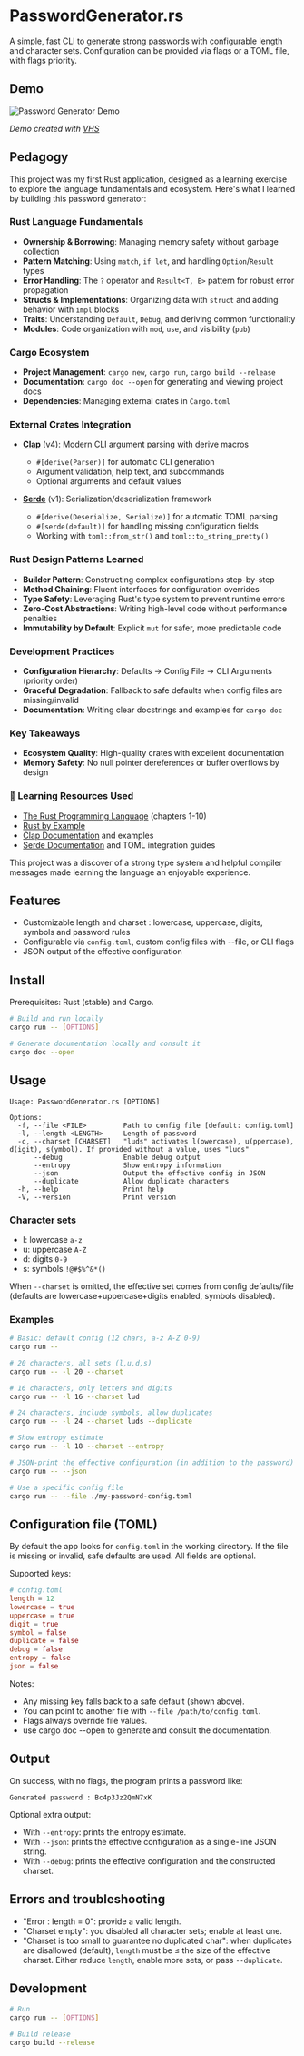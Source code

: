 # PasswordGenerator.rs

A simple, fast CLI to generate strong passwords with configurable length and character sets. Configuration can be provided via flags or a TOML file, with flags priority.

## Demo 

![Password Generator Demo](assets/cassette_little.gif)

*Demo created with [VHS](https://github.com/charmbracelet/vhs)*

## Pedagogy

This project was my first Rust application, designed as a learning exercise to explore the language fundamentals and ecosystem. Here's what I learned by building this password generator:

### Rust Language Fundamentals
- **Ownership & Borrowing**: Managing memory safety without garbage collection
- **Pattern Matching**: Using `match`, `if let`, and handling `Option`/`Result` types
- **Error Handling**: The `?` operator and `Result<T, E>` pattern for robust error propagation
- **Structs & Implementations**: Organizing data with `struct` and adding behavior with `impl` blocks
- **Traits**: Understanding `Default`, `Debug`, and deriving common functionality
- **Modules**: Code organization with `mod`, `use`, and visibility (`pub`)

### Cargo Ecosystem
- **Project Management**: `cargo new`, `cargo run`, `cargo build --release`
- **Documentation**: `cargo doc --open` for generating and viewing project docs
- **Dependencies**: Managing external crates in `Cargo.toml`

### External Crates Integration
- **[Clap](https://docs.rs/clap/)** (v4): Modern CLI argument parsing with derive macros
  - `#[derive(Parser)]` for automatic CLI generation
  - Argument validation, help text, and subcommands
  - Optional arguments and default values
  
- **[Serde](https://docs.rs/serde/)** (v1): Serialization/deserialization framework
  - `#[derive(Deserialize, Serialize)]` for automatic TOML parsing
  - `#[serde(default)]` for handling missing configuration fields
  - Working with `toml::from_str()` and `toml::to_string_pretty()`

### Rust Design Patterns Learned
- **Builder Pattern**: Constructing complex configurations step-by-step
- **Method Chaining**: Fluent interfaces for configuration overrides
- **Type Safety**: Leveraging Rust's type system to prevent runtime errors
- **Zero-Cost Abstractions**: Writing high-level code without performance penalties
- **Immutability by Default**: Explicit `mut` for safer, more predictable code

### Development Practices
- **Configuration Hierarchy**: Defaults → Config File → CLI Arguments (priority order)
- **Graceful Degradation**: Fallback to safe defaults when config files are missing/invalid
- **Documentation**: Writing clear docstrings and examples for `cargo doc`

### Key Takeaways
- **Ecosystem Quality**: High-quality crates with excellent documentation
- **Memory Safety**: No null pointer dereferences or buffer overflows by design

### 📖 Learning Resources Used
- [The Rust Programming Language](https://doc.rust-lang.org/book/) (chapters 1-10)
- [Rust by Example](https://doc.rust-lang.org/rust-by-example/)
- [Clap Documentation](https://docs.rs/clap/) and examples
- [Serde Documentation](https://serde.rs/) and TOML integration guides

This project was a discover of a strong type system and helpful compiler messages made learning the language an enjoyable experience.

## Features

- Customizable length and charset : lowercase, uppercase, digits, symbols and password rules
- Configurable via `config.toml`, custom config files with --file, or CLI flags
- JSON output of the effective configuration

## Install

Prerequisites: Rust (stable) and Cargo.

```bash
# Build and run locally
cargo run -- [OPTIONS]

# Generate documentation locally and consult it
cargo doc --open
```

## Usage

```text
Usage: PasswordGenerator.rs [OPTIONS]

Options:
  -f, --file <FILE>         Path to config file [default: config.toml]
  -l, --length <LENGTH>     Length of password
  -c, --charset [CHARSET]   "luds" activates l(owercase), u(ppercase), d(igit), s(ymbol). If provided without a value, uses "luds"
      --debug               Enable debug output
      --entropy             Show entropy information
      --json                Output the effective config in JSON
      --duplicate           Allow duplicate characters
  -h, --help                Print help
  -V, --version             Print version
```

### Character sets

- l: lowercase `a-z`
- u: uppercase `A-Z`
- d: digits `0-9`
- s: symbols `!@#$%^&*()`

When `--charset` is omitted, the effective set comes from config defaults/file (defaults are lowercase+uppercase+digits enabled, symbols disabled).

### Examples

```bash
# Basic: default config (12 chars, a-z A-Z 0-9)
cargo run --

# 20 characters, all sets (l,u,d,s)
cargo run -- -l 20 --charset

# 16 characters, only letters and digits
cargo run -- -l 16 --charset lud

# 24 characters, include symbols, allow duplicates
cargo run -- -l 24 --charset luds --duplicate

# Show entropy estimate
cargo run -- -l 18 --charset --entropy

# JSON-print the effective configuration (in addition to the password)
cargo run -- --json

# Use a specific config file
cargo run -- --file ./my-password-config.toml
```

## Configuration file (TOML)

By default the app looks for `config.toml` in the working directory. If the file is missing or invalid, safe defaults are used. All fields are optional.

Supported keys:

```toml
# config.toml
length = 12
lowercase = true
uppercase = true
digit = true
symbol = false
duplicate = false
debug = false
entropy = false
json = false
```

Notes:
- Any missing key falls back to a safe default (shown above).
- You can point to another file with `--file /path/to/config.toml`.
- Flags always override file values.
- use cargo doc --open to generate and consult the documentation.

## Output

On success, with no flags, the program prints a password like:

```text
Generated password : Bc4p3Jz2QmN7xK
```

Optional extra output:
- With `--entropy`: prints the entropy estimate.
- With `--json`: prints the effective configuration as a single-line JSON string.
- With `--debug`: prints the effective configuration and the constructed charset.

## Errors and troubleshooting

- "Error : length = 0": provide a valid length.
- "Charset empty": you disabled all character sets; enable at least one.
- "Charset is too small to guarantee no duplicated char": when duplicates are disallowed (default), `length` must be ≤ the size of the effective charset. Either reduce `length`, enable more sets, or pass `--duplicate`.

## Development

```bash
# Run
cargo run -- [OPTIONS]

# Build release
cargo build --release
```

